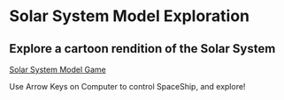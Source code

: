 # Solar System Model Exploration #

## Explore a cartoon rendition of the Solar System ##


[Solar System Model Game](https://lively-seahorse-84e71e.netlify.app/)

Use Arrow Keys on Computer to control SpaceShip, and explore!